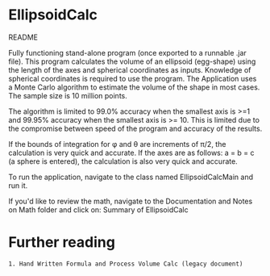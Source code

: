 ﻿# EllipsoidCalc

README

Fully functioning stand-alone program (once exported to a runnable .jar file). This program calculates the volume of an ellipsoid (egg-shape) using the length of the axes and spherical coordinates as inputs. Knowledge of spherical coordinates is required to use the program. The Application uses a Monte Carlo algorithm to estimate the volume of the shape in most cases. The sample size is 10 million points. 

The algorithm is limited to 99.0% accuracy when the smallest axis is >=1 and 99.95% accuracy when the smallest axis is >= 10. This is limited due to the compromise between speed of the program and accuracy of the results. 

If the bounds of integration for φ and θ are increments of π/2, the calculation is very quick and accurate. If the axes are as follows:  a = b = c (a sphere is entered), the calculation is also very quick and accurate.

To run the application, navigate to the class named EllipsoidCalcMain and run it.

If you'd like to review the math, navigate to the Documentation and Notes on Math folder and click on: Summary of EllipsoidCalc




# Further reading

	1. Hand Written Formula and Process Volume Calc (legacy document)

